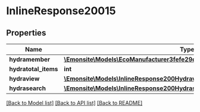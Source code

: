 # InlineResponse20015

## Properties
Name | Type | Description | Notes
------------ | ------------- | ------------- | -------------
**hydramember** | [**\Emonsite\Models\EcoManufacturer3fefe29d8db145737169803b5fde4d82Jsonld[]**](EcoManufacturer3fefe29d8db145737169803b5fde4d82Jsonld.md) |  | 
**hydratotal_items** | **int** |  | [optional] 
**hydraview** | [**\Emonsite\Models\InlineResponse200Hydraview**](InlineResponse200Hydraview.md) |  | [optional] 
**hydrasearch** | [**\Emonsite\Models\InlineResponse200Hydrasearch**](InlineResponse200Hydrasearch.md) |  | [optional] 

[[Back to Model list]](../../README.md#documentation-for-models) [[Back to API list]](../../README.md#documentation-for-api-endpoints) [[Back to README]](../../README.md)

